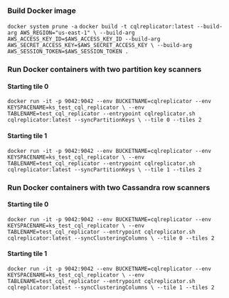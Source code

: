 ### Build Docker image
`docker system prune -a`
`docker build -t cqlreplicator:latest --build-arg AWS_REGION="us-east-1" \
--build-arg AWS_ACCESS_KEY_ID=$AWS_ACCESS_KEY_ID --build-arg AWS_SECRET_ACCESS_KEY=$AWS_SECRET_ACCESS_KEY \
--build-arg AWS_SESSION_TOKEN=$AWS_SESSION_TOKEN .`
### Run Docker containers with two partition key scanners
#### Starting tile 0
`docker run -it -p 9042:9042 --env BUCKETNAME=cqlreplicator --env KEYSPACENAME=ks_test_cql_replicator \
--env TABLENAME=test_cql_replicator --entrypoint cqlreplicator.sh cqlreplicator:latest --syncPartitionKeys \
--tile 0 --tiles 2`
#### Starting tile 1
`docker run -it -p 9042:9042 --env BUCKETNAME=cqlreplicator --env KEYSPACENAME=ks_test_cql_replicator \
--env TABLENAME=test_cql_replicator --entrypoint cqlreplicator.sh cqlreplicator:latest --syncPartitionKeys \
--tile 1 --tiles 2`
### Run Docker containers with two Cassandra row scanners
#### Starting tile 0
`docker run -it -p 9042:9042 --env BUCKETNAME=cqlreplicator --env KEYSPACENAME=ks_test_cql_replicator \
--env TABLENAME=test_cql_replicator --entrypoint cqlreplicator.sh cqlreplicator:latest --syncClusteringColumns \
--tile 0 --tiles 2`
#### Starting tile 1
`docker run -it -p 9042:9042 --env BUCKETNAME=cqlreplicator --env KEYSPACENAME=ks_test_cql_replicator \
--env TABLENAME=test_cql_replicator --entrypoint cqlreplicator.sh cqlreplicator:latest --syncClusteringColumns \
--tile 1 --tiles 2`